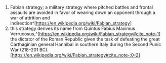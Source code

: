 1. Fabian strategy; a military strategy where pitched battles and frontal assaults are avoided in favor of wearing down an opponent through a war of attrition and indirection^[https://en.wikipedia.org/wiki/Fabian_strategy]
2. this strategy derives its name from Quintus Fabius Maximus Verrucosus,^[https://en.wikipedia.org/wiki/Fabian_strategy#cite_note-1] the dictator of the Roman Republic given the task of defeating the great Carthaginian general Hannibal in southern Italy during the Second Punic War (218–201 BC).[https://en.wikipedia.org/wiki/Fabian_strategy#cite_note-:0-2]